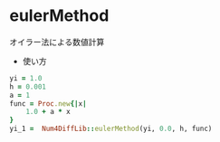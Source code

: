 eulerMethod
===========
オイラー法による数値計算

* 使い方

```ruby
yi = 1.0
h = 0.001
a = 1
func = Proc.new{|x|
    1.0 + a * x 
}
yi_1 =  Num4DiffLib::eulerMethod(yi, 0.0, h, func)  
```

